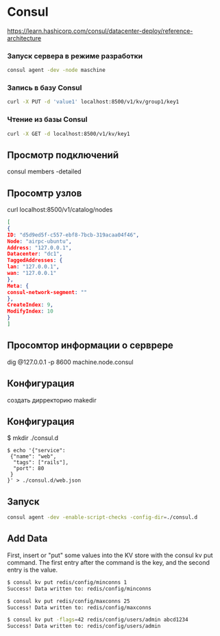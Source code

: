 # Consul

https://learn.hashicorp.com/consul/datacenter-deploy/reference-architecture


### Запуск сервера в режиме разработки   

```bash
consul agent -dev -node maschine
```

### Запись в базу Consul

```bash
curl -X PUT -d 'value1' localhost:8500/v1/kv/group1/key1
```
### Чтение из базы Consul

```bash
curl -X GET -d localhost:8500/v1/kv/key1
```





## Просмотр подключений
consul members -detailed

## Просомтр узлов
curl localhost:8500/v1/catalog/nodes

```json
[
{
ID: "d5d9ed5f-c557-ebf8-7bcb-319acaa04f46",
Node: "airpc-ubuntu",
Address: "127.0.0.1",
Datacenter: "dc1",
TaggedAddresses: {
lan: "127.0.0.1",
wan: "127.0.0.1"
},
Meta: {
consul-network-segment: ""
},
CreateIndex: 9,
ModifyIndex: 10
}
]
```
 ## Просомтор информации о серврере
 dig @127.0.0.1 -p 8600 machine.node.consul
   
 ## Конфигурация
 создать дирректорию 
 makedir 
 
 
 ## Конфигурация
 $ mkdir ./consul.d
 
 ```
 $ echo '{"service":
  {"name": "web",
   "tags": ["rails"],
   "port": 80
  }
}' > ./consul.d/web.json
```

## Запуск
```sh
consul agent -dev -enable-script-checks -config-dir=./consul.d
```


## Add Data
First, insert or "put" some values into the KV store with the consul kv put command. The first entry after the command is the key, and the second entry is the value.

```sh
$ consul kv put redis/config/minconns 1
Success! Data written to: redis/config/minconns

$ consul kv put redis/config/maxconns 25
Success! Data written to: redis/config/maxconns

$ consul kv put -flags=42 redis/config/users/admin abcd1234
Success! Data written to: redis/config/users/admin
```

